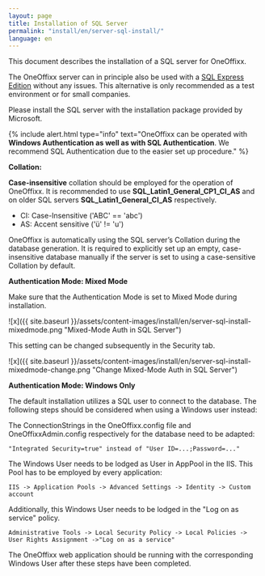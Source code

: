 ```yaml
---
layout: page
title: Installation of SQL Server
permalink: "install/en/server-sql-install/"
language: en
---
```


This document describes the installation of a SQL server for OneOffixx.

The OneOffixx server can in principle also be used with a [SQL Express Edition](http://www.microsoft.com/en-us/server-cloud/products/sql-server-editions/sql-server-express.aspx) without any issues. This alternative is only recommended as a test environment or for small companies.

Please install the SQL server with the installation package provided by Microsoft.

{% include alert.html type="info" text="OneOffixx can be operated with <b>Windows Authentication as well as with SQL Authentication</b>. We recommend SQL Authentication due to the easier set up procedure." %}

__Collation:__

__Case-insensitive__ collation should be employed for the operation of OneOffixx. It is recommended to use __SQL_Latin1_General_CP1_CI_AS__ and on older SQL servers __SQL_Latin1_General_CI_AS__ respectively.

* CI: Case-Insensitive ('ABC' == 'abc')
* AS: Accent sensitive ('ü' != 'u')

OneOffixx is automatically using the SQL server’s Collation during the database generation. It is required to explicitly set up an empty, case-insensitive database manually if the server is set to using a case-sensitive Collation by default.

__Authentication Mode: Mixed Mode__

Make sure that the Authentication Mode is set to Mixed Mode during installation.

![x]({{ site.baseurl }}/assets/content-images/install/en/server-sql-install-mixedmode.png "Mixed-Mode Auth in SQL Server")

This setting can be changed subsequently in the Security tab.

![x]({{ site.baseurl }}/assets/content-images/install/en/server-sql-install-mixedmode-change.png "Change Mixed-Mode Auth in SQL Server")

__Authentication Mode: Windows Only__

The default installation utilizes a SQL user to connect to the database. The following steps should be considered when using a Windows user instead:

The ConnectionStrings in the OneOffixx.config file and OneOffixxAdmin.config respectively for the database need to be adapted:

    "Integrated Security=true" instead of "User ID=...;Password=..."

The Windows User needs to be lodged as User in AppPool in the IIS. This Pool has to be employed by every application:

    IIS -> Application Pools -> Advanced Settings -> Identity -> Custom account

Additionally, this Windows User needs to be lodged in the "Log on as service" policy.

    Administrative Tools -> Local Security Policy -> Local Policies -> User Rights Assignment ->"Log on as a service"
  
The OneOffixx web application should be running with the corresponding Windows User after these steps have been completed.
